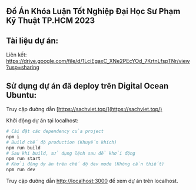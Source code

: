 ## Đồ Án Khóa Luận Tốt Nghiệp Đại Học Sư Phạm Kỹ Thuật TP.HCM 2023 

## Tài liệu dự án: 
Liên kết: https://drive.google.com/file/d/1LciEgaxC_XNe2PEcYOd_7KrtnLfspTNr/view?usp=sharing

## Sử dụng dự án đã deploy trên Digital Ocean Ubuntu:
Truy cập đường dẫn [https://sachviet.top/](https://sachviet.top/)

Khởi động dự án tại localhost:

```bash
# Cài đặt các dependency của project
npm i
# Build chế độ production (Khuyến khích)
npm run build
# Sau khi build, sử dụng lệnh sau để khởi động
npm run start
# Khởi động dự án trên chế độ dev mode (Không cần thiết)
npm run dev
```

Truy cập đường dẫn [http://localhost:3000](http://localhost:3000) để xem dự án trên localhost.


